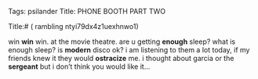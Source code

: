 Tags: psilander
Title: PHONE BOOTH PART TWO
  
Title:# ( rambling ntyi79dx4z1uexhnwo1)
  
win **win** win. at the movie theatre.
are u getting **enough** sleep? what is enough sleep?
is **modern** disco ok?  i am listening to them a lot today, if my friends knew it they would **ostracize** me.
i thought about garcia or the **sergeant** but i don’t think you would like it…